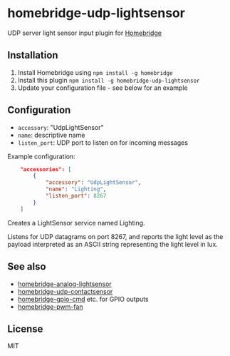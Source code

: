 # homebridge-udp-lightsensor

UDP server light sensor input plugin for [Homebridge](https://github.com/nfarina/homebridge)

## Installation
1.	Install Homebridge using `npm install -g homebridge`
2.	Install this plugin `npm install -g homebridge-udp-lightsensor`
3.	Update your configuration file - see below for an example

## Configuration
* `accessory`: "UdpLightSensor"
* `name`: descriptive name
* `listen_port`: UDP port to listen on for incoming messages

Example configuration:

```json
    "accessories": [
        {
            "accessory": "UdpLightSensor",
            "name": "Lighting",
            "listen_port": 8267
        }
    ]
```

Creates a LightSensor service named Lighting.

Listens for UDP datagrams on port 8267, and reports the light level as the
payload interpreted as an ASCII string representing the light level in lux.

## See also

* [homebridge-analog-lightsensor](https://github.com/rxseger/homebridge-analog-lightsensor)
* [homebridge-udp-contactsensor](https://github.com/rxseger/homebridge-udp-contactsensor)
* [homebridge-gpio-cmd](https://github.com/rxseger/homebridge-gpio-cmd) etc. for GPIO outputs
* [homebridge-pwm-fan](https://github.com/rxseger/homebridge-pwm-fan)

## License

MIT

